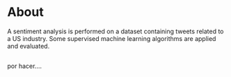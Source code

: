 # About
A sentiment analysis is performed on a dataset containing tweets related to a US industry. Some supervised machine learning algorithms are applied and evaluated.

## 
por hacer....
